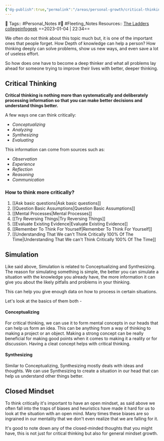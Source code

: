 ```yaml
---
{"dg-publish":true,"permalink":"/areas/personal-growth/critical-thinking/","dgPassFrontmatter":true,"noteIcon":"3","created":"2023-11-14T21:08:40.403+05:30","updated":"2024-03-07T05:55:10.375+05:30"}
---
```


🧶 Tags:: #Personal_Notes #🌱 #Fleeting_Notes 
Resources:: [The Ladders](https://www.theladders.com/career-advice/thinking-shallow-and-deep) [collegeinfogeek](https://collegeinfogeek.com/improve-critical-thinking-skills/)
==2023-01-04 | 22:34==

We often do not think about this topic much but, it is one of the important ones that people forget. How Depth of knowledge can help a person? How thinking deeply can solve problems, show us new ways, and even save a lot of useless effort.

So how does one have to become a deep thinker and what all problems lay ahead for someone trying to improve their lives with better, deeper thinking.

## Critical Thinking
**Critical thinking is nothing more than systematically and deliberately processing information so that you can make better decisions and understand things better.**

A few ways one can think critically:
* *Conceptualizing*
* *Analyzing*
* *Synthesizing*
* *Evaluating*

This information can come from sources such as:
* *Observation*
* *Experience*
* *Reflection*
* *Reasoning*
* *Communication*

### How to think more critically?
1. [[Ask basic questions\|Ask basic questions]]
2. [[Question Basic Assumptions\|Question Basic Assumptions]]
3. [[Mental Processes\|Mental Processes]]
4. [[Try Reversing Things\|Try Reversing Things]]
5. [[Evaluate Existing Evidence\|Evaluate Existing Evidence]]
6. [[Remember To Think For Yourself\|Remember To Think For Yourself]]
7. [[Understanding That We can't Think Critically 100% Of The Time\|Understanding That We can't Think Critically 100% Of The Time]]

## Simulation
Like said above, Simulation is related to Conceptualizing and Synthesizing. The reason for simulating something is simple, the better you can simulate a situation with the knowledge you already have, the more information it can give you about the likely pitfalls and problems in your thinking.

This can help you give enough data on how to process in certain situations.

Let's look at the basics of them both -
#### Conceptualizing
For critical thinking, we can use it to form mental concepts in our heads that can help us form an idea. This can be anything from a way of thinking to making a project or an object.
Making a strong concept can be really beneficial for making good points when it comes to making it a reality or for discussion. Having a cleat concept helps with critical thinking.

#### Synthesizing
Similar to Conceptualizing, Synthesizing mostly deals with ideas and thoughts. We can use Synthesizing to create a situation in our head that can help us understand other things better.

## Closed Mindset
To think critically it's important to have an open mindset, as said above we often fall into the traps of biases and heuristics have made it hard for us to look at the situation with an open mind. Many times these biases are so ingrained in our mentality that we don't even realize that we are falling for it.

It's good to note down any of the closed-minded thoughts that you might have, this is not just for critical thinking but also for general mindset growth.